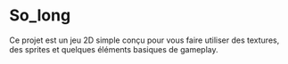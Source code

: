 # So_long

Ce projet est un jeu 2D simple conçu pour vous faire utiliser des textures, des sprites et
quelques éléments basiques de gameplay.
